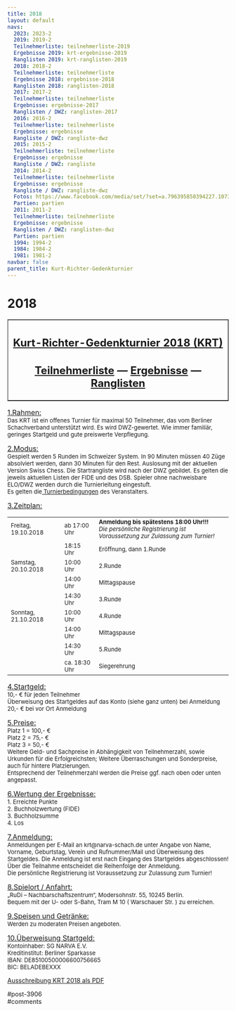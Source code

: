 ```yaml
---
title: 2018 
layout: default
navs:
  2023: 2023-2
  2019: 2019-2
  Teilnehmerliste: teilnehmerliste-2019
  Ergebnisse 2019: krt-ergebnisse-2019
  Ranglisten 2019: krt-ranglisten-2019
  2018: 2018-2
  Teilnehmerliste: teilnehmerliste
  Ergebnisse 2018: ergebnisse-2018
  Ranglisten 2018: ranglisten-2018
  2017: 2017-2
  Teilnehmerliste: teilnehmerliste
  Ergebnisse: ergebnisse-2017
  Ranglisten / DWZ: ranglisten-2017
  2016: 2016-2
  Teilnehmerliste: teilnehmerliste
  Ergebnisse: ergebnisse
  Rangliste / DWZ: rangliste-dwz
  2015: 2015-2
  Teilnehmerliste: teilnehmerliste
  Ergebnisse: ergebnisse
  Rangliste / DWZ: rangliste
  2014: 2014-2
  Teilnehmerliste: teilnehmerliste
  Ergebnisse: ergebnisse
  Rangliste / DWZ: rangliste-dwz
  Fotos: https://www.facebook.com/media/set/?set=a.796395850394227.1073741841.214119148621903&type=1
  Partien: partien
  2011: 2011-2
  Teilnehmerliste: teilnehmerliste
  Ergebnisse: ergebnisse
  Ranglisten / DWZ: ranglisten-dwz
  Partien: partien
  1994: 1994-2
  1984: 1984-2
  1981: 1981-2
navbar: false
parent_title: Kurt-Richter-Gedenkturnier
---
```

<div class="post-3906 page type-page status-publish hentry" id="post-3906">
<h1 class="entry-title">2018</h1>
<div class="entry-content">
<table border="1" width="85%">
<tbody>
<tr>
<th align="center">
<h2 style="text-align: center;"><span style="text-decoration: underline;"><strong>Kurt-Richter-Gedenkturnier 2018 (KRT)</strong></span></h2>
<h2 style="text-align: center;"><a href="http://www.narva-schach.de/wordpress/kurt-richter-turnier/2018-2/teilnehmerliste/"><strong>Teilnehmerliste</strong></a> — <strong><a href="http://www.narva-schach.de/wordpress/kurt-richter-turnier/2018-2/ergebnisse-2018/">Ergebnisse</a></strong> — <strong><a href="http://www.narva-schach.de/wordpress/kurt-richter-turnier/2018-2/ranglisten-2018/">Ranglisten</a></strong></h2>
</th>
</tr>
</tbody>
</table>
<p><span style="font-size: medium;"><u>1.Rahmen:</u></span><br/>
<span style="font-size: small;">Das KRT ist ein offenes Turnier für maximal 50 Teilnehmer, das vom Berliner Schachverband unterstützt wird. Es wird DWZ-gewertet. Wie immer familiär, geringes Startgeld und gute preiswerte Verpflegung.</span></p>
<p><span style="font-size: medium;"><u>2.Modus:</u></span><br/>
<span style="font-size: small;">Gespielt werden 5 Runden im Schweizer System. In 90 Minuten müssen 40 Züge absolviert werden, dann 30 Minuten für den Rest. Auslosung mit der aktuellen Version Swiss Chess. Die Startrangliste wird nach der DWZ gebildet. Es gelten die jeweils aktuellen Listen der FIDE und des DSB. Spieler ohne nachweisbare ELO/DWZ werden durch die Turnierleitung eingestuft.<br/>
Es gelten die<a href="http://www.narva-schach.de/wordpress/kurt-richter-turnier/turnierregeln/"> Turnierbedingungen</a> des Veranstalters.</span></p>
<p><span style="font-size: medium;"><u>3.Zeitplan:</u></span></p>
<table border="0" width="60%">
<tbody>
<tr>
<td><span style="font-size: small;">Freitag, 19.10.2018</span></td>
<td><span style="font-size: small;">ab 17:00 Uhr</span></td>
<td><span style="font-size: small;"><strong>Anmeldung bis spätestens 18:00 Uhr!!!</strong><br/>
<em>Die persönliche Registrierung ist Voraussetzung zur Zulassung zum Turnier!</em></span></td>
</tr>
<tr>
<td></td>
<td><span style="font-size: small;">18:15 Uhr</span></td>
<td><span style="font-size: small;">Eröffnung, dann 1.Runde</span></td>
</tr>
<tr>
<td><span style="font-size: small;">Samstag, 20.10.2018</span></td>
<td><span style="font-size: small;">10:00 Uhr</span></td>
<td><span style="font-size: small;">2.Runde</span></td>
</tr>
<tr>
<td></td>
<td><span style="font-size: small;">14:00 Uhr</span></td>
<td><span style="font-size: small;">Mittagspause</span></td>
</tr>
<tr>
<td></td>
<td><span style="font-size: small;">14:30 Uhr</span></td>
<td><span style="font-size: small;">3.Runde</span></td>
</tr>
<tr>
<td><span style="font-size: small;">Sonntag, 21.10.2018</span></td>
<td><span style="font-size: small;">10:00 Uhr</span></td>
<td><span style="font-size: small;">4.Runde</span></td>
</tr>
<tr>
<td></td>
<td><span style="font-size: small;">14:00 Uhr</span></td>
<td><span style="font-size: small;">Mittagspause</span></td>
</tr>
<tr>
<td></td>
<td><span style="font-size: small;">14:30 Uhr</span></td>
<td><span style="font-size: small;">5.Runde</span></td>
</tr>
<tr>
<td></td>
<td><span style="font-size: small;">ca. 18:30 Uhr</span></td>
<td><span style="font-size: small;">Siegerehrung</span></td>
</tr>
</tbody>
</table>
<p><span style="font-size: medium;"><u>4.Startgeld:</u></span><br/>
<span style="font-size: small;">10,- € für jeden Teilnehmer<br/>
Überweisung des Startgeldes auf das Konto (siehe ganz unten) bei Anmeldung<br/>
20,- € bei vor Ort Anmeldung</span></p>
<p><span style="font-size: medium;"><u>5.Preise:</u></span><br/>
<span style="font-size: small;">Platz 1 = 100,- €<br/>
Platz 2 = 75,- €<br/>
Platz 3 = 50,- €<br/>
Weitere Geld- und Sachpreise in Abhängigkeit von Teilnehmerzahl, sowie Urkunden für die Erfolgreichsten; Weitere Überraschungen und Sonderpreise, auch für hintere Platzierungen.<br/>
Entsprechend der Teilnehmerzahl werden die Preise ggf. nach oben oder unten angepasst.</span></p>
<p><span style="font-size: medium;"><u>6.Wertung der Ergebnisse:</u></span><br/>
<span style="font-size: small;">1. Erreichte Punkte<br/>
2. Buchholzwertung (FIDE)<br/>
3. Buchholzsumme<br/>
4. Los</span></p>
<p><span style="font-size: medium;"><u>7.Anmeldung:</u></span><br/>
<span style="font-size: small;">Anmeldungen per E-Mail an krt@narva-schach.de unter Angabe von Name, Vorname, Geburtstag, Verein und Rufnummer/Mail und Überweisung des Startgeldes. Die Anmeldung ist erst nach Eingang des Startgeldes abgeschlossen!<br/>
Über die Teilnahme entscheidet die Reihenfolge der Anmeldung.<br/>
Die persönliche Registrierung ist Voraussetzung zur Zulassung zum Turnier!</span></p>
<p><span style="font-size: medium;"><u>8.Spielort / Anfahrt:</u></span><br/>
<span style="font-size: small;">„RuDi – Nachbarschaftszentrum“, Modersohnstr. 55, 10245 Berlin.<br/>
Bequem mit der U- oder S-Bahn, Tram M 10 ( Warschauer Str. ) zu erreichen.</span></p>
<p><span style="font-size: medium;"><u>9.Speisen und Getränke:</u></span><br/>
<span style="font-size: small;">Werden zu moderaten Preisen angeboten.</span></p>
<p><span style="font-size: medium;"><u>10.Überweisung Startgeld:</u></span><br/>
<span style="font-size: small;">Kontoinhaber: SG NARVA E.V.<br/>
Kreditinstitut: Berliner Sparkasse<br/>
IBAN: DE85100500006600756665<br/>
BIC: BELADEBEXXX </span></p>
<p><a href="http://www.narva-schach.de/wordpress/wp-content/uploads/2018/06/Ausschreibung-KRT-2018.pdf">Ausschreibung KRT 2018 als PDF</a></p>
</div><!-- .entry-content -->
</div> #post-3906 
<div id="comments">
</div> #comments 
